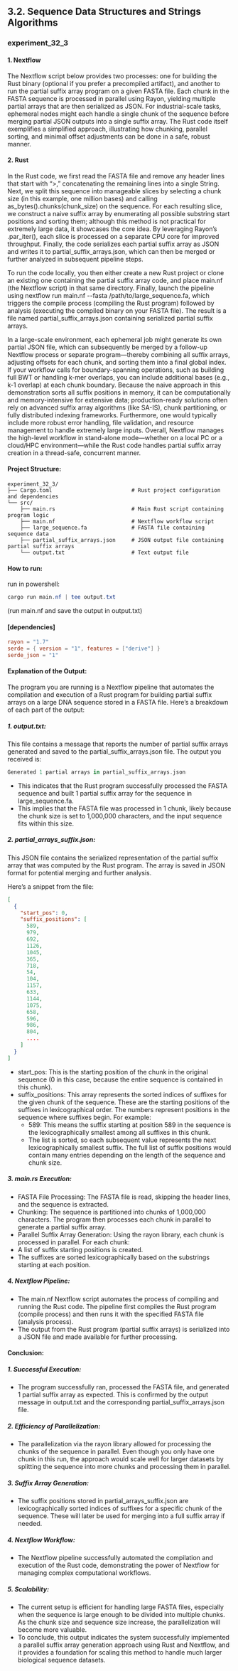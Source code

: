 ## 3.2. Sequence Data Structures and Strings Algorithms

### experiment_32_3

#### 1. Nextflow
The Nextflow script below provides two processes: one for building the Rust binary (optional if you prefer a precompiled artifact), and another to run the partial suffix array program on a given FASTA file. Each chunk in the FASTA sequence is processed in parallel using Rayon, yielding multiple partial arrays that are then serialized as JSON. For industrial-scale tasks, ephemeral nodes might each handle a single chunk of the sequence before merging partial JSON outputs into a single suffix array. The Rust code itself exemplifies a simplified approach, illustrating how chunking, parallel sorting, and minimal offset adjustments can be done in a safe, robust manner.

#### 2. Rust
In the Rust code, we first read the FASTA file and remove any header lines that start with “>,” concatenating the remaining lines into a single String. Next, we split this sequence into manageable slices by selecting a chunk size (in this example, one million bases) and calling as_bytes().chunks(chunk_size) on the sequence. For each resulting slice, we construct a naive suffix array by enumerating all possible substring start positions and sorting them; although this method is not practical for extremely large data, it showcases the core idea. By leveraging Rayon’s .par_iter(), each slice is processed on a separate CPU core for improved throughput. Finally, the code serializes each partial suffix array as JSON and writes it to partial_suffix_arrays.json, which can then be merged or further analyzed in subsequent pipeline steps.

To run the code locally, you then either create a new Rust project or clone an existing one containing the partial suffix array code, and place main.nf (the Nextflow script) in that same directory. Finally, launch the pipeline using nextflow run main.nf --fasta /path/to/large_sequence.fa, which triggers the compile process (compiling the Rust program) followed by analysis (executing the compiled binary on your FASTA file). The result is a file named partial_suffix_arrays.json containing serialized partial suffix arrays.

In a large-scale environment, each ephemeral job might generate its own partial JSON file, which can subsequently be merged by a follow-up Nextflow process or separate program—thereby combining all suffix arrays, adjusting offsets for each chunk, and sorting them into a final global index. If your workflow calls for boundary-spanning operations, such as building full BWT or handling k-mer overlaps, you can include additional bases (e.g., k-1 overlap) at each chunk boundary. Because the naive approach in this demonstration sorts all suffix positions in memory, it can be computationally and memory-intensive for extensive data; production-ready solutions often rely on advanced suffix array algorithms (like SA-IS), chunk partitioning, or fully distributed indexing frameworks. Furthermore, one would typically include more robust error handling, file validation, and resource management to handle extremely large inputs. Overall, Nextflow manages the high-level workflow in stand-alone mode—whether on a local PC or a cloud/HPC environment—while the Rust code handles partial suffix array creation in a thread-safe, concurrent manner.

#### Project Structure:

```plaintext
experiment_32_3/
├── Cargo.toml                         # Rust project configuration and dependencies
└── src/
    ├── main.rs                        # Main Rust script containing program logic
    ├── main.nf                        # Nextflow workflow script
    ├── large_sequence.fa              # FASTA file containing sequence data
    ├── partial_suffix_arrays.json     # JSON output file containing partial suffix arrays
    └── output.txt                     # Text output file
```

#### How to run:

run in powershell:

```powershell
cargo run main.nf | tee output.txt
```

(run main.nf and save the output in output.txt)
  
#### [dependencies]

```toml
rayon = "1.7"
serde = { version = "1", features = ["derive"] }
serde_json = "1"
```

#### Explanation of the Output:
The program you are running is a Nextflow pipeline that automates the compilation and execution of a Rust program for building partial suffix arrays on a large DNA sequence stored in a FASTA file. Here’s a breakdown of each part of the output:

##### 1. output.txt:
This file contains a message that reports the number of partial suffix arrays generated and saved to the partial_suffix_arrays.json file. The output you received is:

```rust
Generated 1 partial arrays in partial_suffix_arrays.json
```

* This indicates that the Rust program successfully processed the FASTA sequence and built 1 partial suffix array for the sequence in large_sequence.fa.
* This implies that the FASTA file was processed in 1 chunk, likely because the chunk size is set to 1,000,000 characters, and the input sequence fits within this size.

##### 2. partial_arrays_suffix.json:
This JSON file contains the serialized representation of the partial suffix array that was computed by the Rust program. The array is saved in JSON format for potential merging and further analysis.

Here’s a snippet from the file:

```json
[
  {
    "start_pos": 0,
    "suffix_positions": [
      589,
      979,
      692,
      1126,
      1045,
      365,
      718,
      54,
      104,
      1157,
      633,
      1144,
      1075,
      658,
      596,
      986,
      804,
      ....
    ]
  }
]
```

* start_pos: This is the starting position of the chunk in the original sequence (0 in this case, because the entire sequence is contained in this chunk).
* suffix_positions: This array represents the sorted indices of suffixes for the given chunk of the sequence. These are the starting positions of the suffixes in lexicographical order. The numbers represent positions in the sequence where suffixes begin. For example:
  * 589: This means the suffix starting at position 589 in the sequence is the lexicographically smallest among all suffixes in this chunk.
  * The list is sorted, so each subsequent value represents the next lexicographically smallest suffix.
The full list of suffix positions would contain many entries depending on the length of the sequence and chunk size.

##### 3. main.rs Execution:
* FASTA File Processing: The FASTA file is read, skipping the header lines, and the sequence is extracted.
* Chunking: The sequence is partitioned into chunks of 1,000,000 characters. The program then processes each chunk in parallel to generate a partial suffix array.
* Parallel Suffix Array Generation: Using the rayon library, each chunk is processed in parallel. For each chunk:
* A list of suffix starting positions is created.
* The suffixes are sorted lexicographically based on the substrings starting at each position.

##### 4. Nextflow Pipeline:
* The main.nf Nextflow script automates the process of compiling and running the Rust code. The pipeline first compiles the Rust program (compile process) and then runs it with the specified FASTA file (analysis process).
* The output from the Rust program (partial suffix arrays) is serialized into a JSON file and made available for further processing.

#### Conclusion:

##### 1. Successful Execution:

* The program successfully ran, processed the FASTA file, and generated 1 partial suffix array as expected. This is confirmed by the output message in output.txt and the corresponding partial_suffix_arrays.json file.

##### 2. Efficiency of Parallelization:

* The parallelization via the rayon library allowed for processing the chunks of the sequence in parallel. Even though you only have one chunk in this run, the approach would scale well for larger datasets by splitting the sequence into more chunks and processing them in parallel.

##### 3. Suffix Array Generation:

* The suffix positions stored in partial_arrays_suffix.json are lexicographically sorted indices of suffixes for a specific chunk of the sequence. These will later be used for merging into a full suffix array if needed.

##### 4. Nextflow Workflow:

* The Nextflow pipeline successfully automated the compilation and execution of the Rust code, demonstrating the power of Nextflow for managing complex computational workflows.

##### 5. Scalability:

* The current setup is efficient for handling large FASTA files, especially when the sequence is large enough to be divided into multiple chunks. As the chunk size and sequence size increase, the parallelization will become more valuable.
* To conclude, this output indicates the system successfully implemented a parallel suffix array generation approach using Rust and Nextflow, and it provides a foundation for scaling this method to handle much larger biological sequence datasets.
